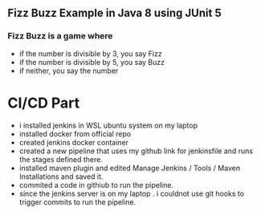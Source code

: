 ## Fizz Buzz Example in Java 8 using JUnit 5

### Fizz Buzz is a game where
- if the number is divisible by 3, you say Fizz
- if the number is divisible by 5, you say Buzz
- if neither, you say the number

# CI/CD Part
  - i installed jenkins in WSL ubuntu system on my laptop
  - installed docker from official repo
  - created jenkins docker container
  - created a new pipeline that uses my github link for jenkinsfile and runs the stages defined there.
  - installed maven plugin and edited Manage Jenkins / Tools / Maven Installations and saved it.
  - commited a code in githiub to run the pipeline.
  - since the jenkins server is on my laptop . i couldnot use git hooks to trigger commits to run the pipeline.
